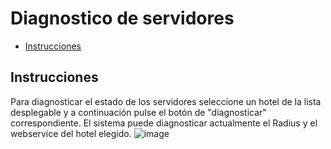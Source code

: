 # Diagnostico de servidores
 - [Instrucciones](#head1)

## <a name="head1">Instrucciones</a>
Para diagnosticar el estado de los servidores seleccione un hotel de la lista desplegable y a continuación pulse el botón de "diagnosticar" correspondiente.
El sistema puede diagnosticar actualmente el Radius y el webservice del hotel elegido.
![image](/images/docs/tools/tools02.png)<br><br>
